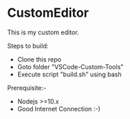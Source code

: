 # CustomEditor

This is my custom editor.

Steps to build:
- Clone this repo
- Goto folder "VSCode-Custom-Tools"
- Execute script "build.sh" using bash


Prerequisite:-
- Nodejs >=10.x
- Good Internet Connection :-)
